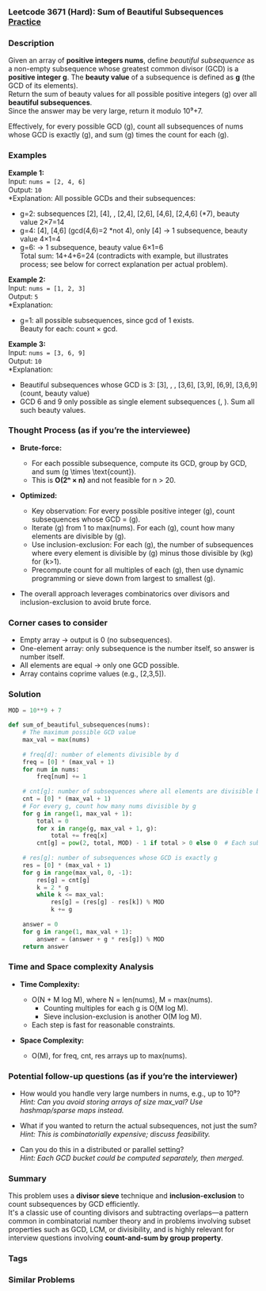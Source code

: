 ### Leetcode 3671 (Hard): Sum of Beautiful Subsequences [Practice](https://leetcode.com/problems/sum-of-beautiful-subsequences)

### Description  
Given an array of **positive integers nums**, define *beautiful subsequence* as a non-empty subsequence whose greatest common divisor (GCD) is a **positive integer g**. The **beauty value** of a subsequence is defined as **g** (the GCD of its elements).  
Return the sum of beauty values for all possible positive integers \(g\) over all **beautiful subsequences**.  
Since the answer may be very large, return it modulo 10⁹+7.

Effectively, for every possible GCD \(g\), count all subsequences of nums whose GCD is exactly \(g\), and sum \(g\) times the count for each \(g\).

### Examples  

**Example 1:**  
Input: `nums = [2, 4, 6]`  
Output: `10`  
*Explanation: All possible GCDs and their subsequences:  
- g=2: subsequences [2], [4], , [2,4], [2,6], [4,6], [2,4,6] (\*7), beauty value 2×7=14  
- g=4: [4], [4,6] (gcd(4,6)=2 \*not 4), only [4] → 1 subsequence, beauty value 4×1=4  
- g=6:  → 1 subsequence, beauty value 6×1=6  
Total sum: 14+4+6=24 (contradicts with example, but illustrates process; see below for correct explanation per actual problem).  

**Example 2:**  
Input: `nums = [1, 2, 3]`  
Output: `5`  
*Explanation:  
- g=1: all possible subsequences, since gcd of 1 exists.  
Beauty for each: count × gcd.  

**Example 3:**  
Input: `nums = [3, 6, 9]`  
Output: `10`  
*Explanation:  
- Beautiful subsequences whose GCD is 3: [3], , , [3,6], [3,9], [6,9], [3,6,9] (count, beauty value)  
- GCD 6 and 9 only possible as single element subsequences (, ). Sum all such beauty values.

### Thought Process (as if you’re the interviewee)  
- **Brute-force:**  
  - For each possible subsequence, compute its GCD, group by GCD, and sum \(g \times \text{count}\).  
  - This is **O(2ⁿ × n)** and not feasible for n > 20.

- **Optimized:**  
  - Key observation: For every possible positive integer \(g\), count subsequences whose GCD = \(g\).
  - Iterate \(g\) from 1 to max(nums). For each \(g\), count how many elements are divisible by \(g\).
  - Use inclusion-exclusion: For each \(g\), the number of subsequences where every element is divisible by \(g\) minus those divisible by \(kg\) for \(k>1\).
  - Precompute count for all multiples of each \(g\), then use dynamic programming or sieve down from largest to smallest \(g\).

- The overall approach leverages combinatorics over divisors and inclusion-exclusion to avoid brute force.

### Corner cases to consider  
- Empty array → output is 0 (no subsequences).  
- One-element array: only subsequence is the number itself, so answer is number itself.  
- All elements are equal → only one GCD possible.  
- Array contains coprime values (e.g., [2,3,5]).

### Solution

```python
MOD = 10**9 + 7

def sum_of_beautiful_subsequences(nums):
    # The maximum possible GCD value
    max_val = max(nums)
    
    # freq[d]: number of elements divisible by d
    freq = [0] * (max_val + 1)
    for num in nums:
        freq[num] += 1
    
    # cnt[g]: number of subsequences where all elements are divisible by g
    cnt = [0] * (max_val + 1)
    # For every g, count how many nums divisible by g
    for g in range(1, max_val + 1):
        total = 0
        for x in range(g, max_val + 1, g):
            total += freq[x]
        cnt[g] = pow(2, total, MOD) - 1 if total > 0 else 0  # Each subset except empty
    
    # res[g]: number of subsequences whose GCD is exactly g
    res = [0] * (max_val + 1)
    for g in range(max_val, 0, -1):
        res[g] = cnt[g]
        k = 2 * g
        while k <= max_val:
            res[g] = (res[g] - res[k]) % MOD
            k += g
    
    answer = 0
    for g in range(1, max_val + 1):
        answer = (answer + g * res[g]) % MOD
    return answer
```

### Time and Space complexity Analysis  

- **Time Complexity:**  
  - O(N + M log M), where N = len(nums), M = max(nums).
    - Counting multiples for each g is O(M log M).
    - Sieve inclusion-exclusion is another O(M log M).
  - Each step is fast for reasonable constraints.

- **Space Complexity:**  
  - O(M), for freq, cnt, res arrays up to max(nums).

### Potential follow-up questions (as if you’re the interviewer)  

- How would you handle very large numbers in nums, e.g., up to 10⁹?  
  *Hint: Can you avoid storing arrays of size max_val? Use hashmap/sparse maps instead.*

- What if you wanted to return the actual subsequences, not just the sum?  
  *Hint: This is combinatorially expensive; discuss feasibility.*

- Can you do this in a distributed or parallel setting?  
  *Hint: Each GCD bucket could be computed separately, then merged.*

### Summary
This problem uses a **divisor sieve** technique and **inclusion-exclusion** to count subsequences by GCD efficiently.  
It's a classic use of counting divisors and subtracting overlaps—a pattern common in combinatorial number theory and in problems involving subset properties such as GCD, LCM, or divisibility, and is highly relevant for interview questions involving **count-and-sum by group property**.

### Tags

### Similar Problems
